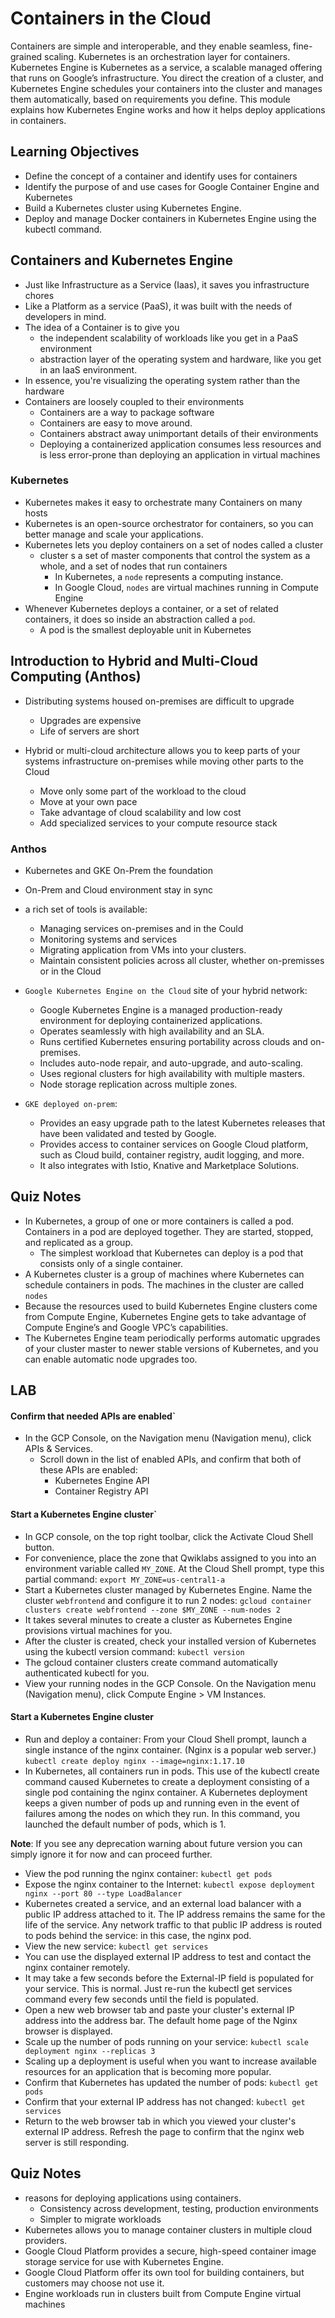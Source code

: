 # Containers in the Cloud
Containers are simple and interoperable, and they enable seamless, fine-grained 
scaling. Kubernetes is an orchestration layer for containers. Kubernetes Engine 
is Kubernetes as a service, a scalable managed offering that runs on Google’s 
infrastructure. You direct the creation of a cluster, and Kubernetes Engine 
schedules your containers into the cluster and manages them automatically, based 
on requirements you define. This module explains how Kubernetes Engine works 
and how it helps deploy applications in containers.

## Learning Objectives
- Define the concept of a container and identify uses for containers
- Identify the purpose of and use cases for Google Container Engine and 
  Kubernetes
- Build a Kubernetes cluster using Kubernetes Engine.
- Deploy and manage Docker containers in Kubernetes Engine using the kubectl 
  command.

## Containers and Kubernetes Engine 
- Just like Infrastructure as a Service (Iaas), it saves you infrastructure 
  chores
- Like a Platform as a service (PaaS), it was built with the needs of developers 
  in mind.
- The idea of a Container is to give you
  - the independent scalability of workloads like you get in a PaaS environment 
  - abstraction layer of the operating system and hardware, like you get in an 
    IaaS environment.
- In essence, you're visualizing the operating system rather than the hardware
- Containers are loosely coupled to their environments
  - Containers are a way to package software
  - Containers are easy to move around. 
  - Containers abstract away unimportant details of their environments
  - Deploying a containerized application consumes less resources and is 
    less error-prone than deploying an application in virtual machines

### Kubernetes
- Kubernetes makes it easy to orchestrate many Containers on many hosts
- Kubernetes is an open-source orchestrator for containers, so you can better 
  manage and scale your applications.
- Kubernetes lets you deploy containers on a set of nodes called a cluster
  - cluster s a set of master components that control the system as a whole, and
    a set of nodes that run containers
    - In Kubernetes, a `node` represents a computing instance. 
    - In Google Cloud, `nodes` are virtual machines running in Compute Engine
- Whenever Kubernetes deploys a container, or a set of related containers, it 
  does so inside an abstraction called a `pod`.
  - A pod is the smallest deployable unit in Kubernetes

## Introduction to Hybrid and Multi-Cloud Computing (Anthos)
- Distributing systems housed on-premises are difficult to upgrade
  - Upgrades are expensive
  - Life of servers are short

- Hybrid or multi-cloud architecture allows you to keep parts of your systems
  infrastructure on-premises while moving other parts to the Cloud
  - Move only some part of the workload to the cloud 
  - Move at your own pace
  - Take advantage of cloud scalability and low cost
  - Add specialized services to your compute resource stack 

### Anthos
- Kubernetes and GKE On-Prem the foundation
- On-Prem and Cloud environment stay in sync
- a rich set of tools is available:
  - Managing services on-premises and in the Could
  - Monitoring systems and services
  - Migrating application from VMs into your clusters.
  - Maintain consistent policies across all cluster, whether on-premisses or 
    in the Cloud
    
- `Google Kubernetes Engine on the Cloud` site of your hybrid network:
  - Google Kubernetes Engine is a managed production-ready environment for 
    deploying containerized applications.
  - Operates seamlessly with high availability and an SLA.
  - Runs certified Kubernetes ensuring portability across clouds and on-premises.
  - Includes auto-node repair, and auto-upgrade, and auto-scaling.
  - Uses regional clusters for high availability with multiple masters.
  - Node storage replication across multiple zones.

- `GKE deployed on-prem`:
  - Provides an easy upgrade path to the latest Kubernetes releases that have 
    been validated and tested by Google.
  - Provides access to container services on Google Cloud platform, such as 
    Cloud build, container registry, audit logging, and more.
  - It also integrates with Istio, Knative and Marketplace Solutions.
  

## Quiz Notes
- In Kubernetes, a group of one or more containers is called a pod. Containers
  in a pod are deployed together. They are started, stopped, and replicated as 
  a group.
  - The simplest workload that Kubernetes can deploy is a pod that consists 
    only of a single container.
- A Kubernetes cluster is a group of machines where Kubernetes can schedule
  containers in pods. The machines in the cluster are called `nodes` 
- Because the resources used to build Kubernetes Engine clusters come from 
  Compute Engine, Kubernetes Engine gets to take advantage of Compute Engine’s 
  and Google VPC’s capabilities.
- The Kubernetes Engine team periodically performs automatic upgrades of your 
  cluster master to newer stable versions of Kubernetes, and you can enable 
  automatic node upgrades too.
  
## LAB

#### Confirm that needed APIs are enabled`
- In the GCP Console, on the Navigation menu (Navigation menu), click 
  APIs & Services.
  - Scroll down in the list of enabled APIs, and confirm that both of these 
    APIs are enabled:
    - Kubernetes Engine API
    - Container Registry API
#### Start a Kubernetes Engine cluster`
- In GCP console, on the top right toolbar, click the Activate Cloud Shell button.
-  For convenience, place the zone that Qwiklabs assigned to you into an
   environment variable called `MY_ZONE`. At the Cloud Shell prompt, type 
   this partial command: `export MY_ZONE=us-central1-a`
- Start a Kubernetes cluster managed by Kubernetes Engine. Name the cluster 
  `webfrontend` and configure it to run 2 nodes:
  `gcloud container clusters create webfrontend --zone $MY_ZONE --num-nodes 2`
- It takes several minutes to create a cluster as Kubernetes Engine provisions 
  virtual machines for you.
- After the cluster is created, check your installed version of Kubernetes 
  using the kubectl version command: `kubectl version`
- The gcloud container clusters create command automatically authenticated
  kubectl for you.
- View your running nodes in the GCP Console. On the Navigation menu 
  (Navigation menu), click Compute Engine > VM Instances.
#### Start a Kubernetes Engine cluster
- Run and deploy a container:
   From your Cloud Shell prompt, launch a single instance of the nginx 
  container. (Nginx is a popular web server.)
  `kubectl create deploy nginx --image=nginx:1.17.10`
-  In Kubernetes, all containers run in pods. This use of the kubectl create
   command caused Kubernetes to create a deployment consisting of a single pod
   containing the nginx container. A Kubernetes deployment keeps a given number
   of pods up and running even in the event of failures among the nodes on 
   which they run. In this command, you launched the default number of pods, 
   which is 1.

**Note**: If you see any deprecation warning about future version you can
simply ignore it for now and can proceed further.

- View the pod running the nginx container: `kubectl get pods`
- Expose the nginx container to the Internet:
  `kubectl expose deployment nginx --port 80 --type LoadBalancer`
- Kubernetes created a service, and an external load balancer with a public 
  IP address attached to it. The IP address remains the same for the life of 
  the service. Any network traffic to that public IP address is routed to pods 
  behind the service: in this case, the nginx pod.
- View the new service: `kubectl get services`
- You can use the displayed external IP address to test and contact the nginx 
  container remotely.
- It may take a few seconds before the External-IP field is populated for your
  service. This is normal. Just re-run the kubectl get services command every 
  few seconds until the field is populated.
- Open a new web browser tab and paste your cluster's external IP address into 
  the address bar. The default home page of the Nginx browser is displayed.
- Scale up the number of pods running on your service: `kubectl scale deployment nginx --replicas 3`
- Scaling up a deployment is useful when you want to increase available 
  resources for an application that is becoming more popular.
- Confirm that Kubernetes has updated the number of pods: `kubectl get pods`
- Confirm that your external IP address has not changed: `kubectl get services`
- Return to the web browser tab in which you viewed your cluster's external IP 
  address. Refresh the page to confirm that the nginx web server is still responding.

## Quiz Notes
- reasons for deploying applications using containers.
  - Consistency across development, testing, production environments
  - Simpler to migrate workloads
- Kubernetes allows you to manage container clusters in multiple cloud providers.
- Google Cloud Platform provides a secure, high-speed container image storage 
  service for use with Kubernetes Engine.
- Google Cloud Platform offer its own tool for building containers, but 
  customers may choose not use it.
- Engine workloads run in clusters built from Compute Engine virtual machines